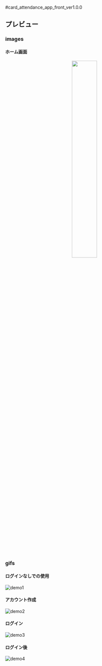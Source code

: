 #card_attendance_app_front_ver1.0.0

## プレビュー

### images
#### ホーム画面
<div display="flex">
  <p align="center">
    <img width="40%" src="https://github.com/Fuyuki006/card_attendance_app_front_ver1.0.0/assets/125243602/90d711f7-b61b-4f12-aa7f-a6f352dd4953">
  </p>
</div>

### gifs

#### ログインなしでの使用
![demo1](https://github.com/Fuyuki006/card_attendance_app_front_ver1.0.0/assets/125243602/b46155f1-5585-45d2-a31a-92c7d5d7f7a2)

#### アカウント作成
![demo2](https://github.com/Fuyuki006/card_attendance_app_front_ver1.0.0/assets/125243602/16585ff9-ce0d-4b7d-8f77-03502e826bdb)

#### ログイン
![demo3](https://github.com/Fuyuki006/card_attendance_app_front_ver1.0.0/assets/125243602/804b0008-600b-4a76-ae47-e69cbb20d324)

#### ログイン後
![demo4](https://github.com/Fuyuki006/card_attendance_app_front_ver1.0.0/assets/125243602/f58d0fff-24fb-4678-a8c1-4f057bd475e6)


